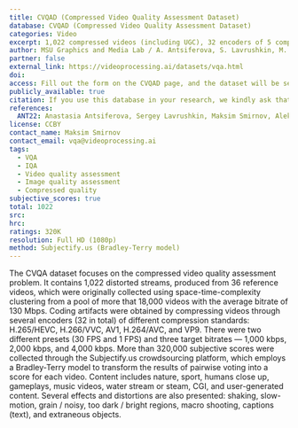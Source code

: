 ```yaml
---
title: CVQAD (Compressed Video Quality Assessment Dataset)
database: CVQAD (Compressed Video Quality Assessment Dataset)
categories: Video
excerpt: 1,022 compressed videos (including UGC), 32 encoders of 5 compression standards (H.265/HEVC, H.266/VVC, AV1, H.264/AVC, and VP9), 3 target bitrates (1,000 kbps, 2,000 kbps, and 4,000 kbps). 
author: MSU Graphics and Media Lab / A. Antsiferova, S. Lavrushkin, M. Smirnov, A. Gushchin, D. Vatolin, and D. Kulikov
partner: false
external_link: https://videoprocessing.ai/datasets/vqa.html
doi:
access: Fill out the form on the CVQAD page, and the dataset will be sent to you within a few hours.
publicly_available: true
citation: If you use this database in your research, we kindly ask that you follow the copyright notice and cite the following paper (you can also find the Bibtex citation template on the paper page)
references:
  ANT22: Anastasia Antsiferova, Sergey Lavrushkin, Maksim Smirnov, Aleksandr Gushchin, Dmitriy Vatolin, and Dmitriy Kulikov, “Video compression dataset and benchmark of learning-based video-quality metrics,” in Thirty-sixth Conference on Neural Information Processing Systems Datasets and Benchmarks Track, 2022.
license: CCBY
contact_name: Maksim Smirnov 
contact_email: vqa@videoprocessing.ai
tags: 
  - VQA 
  - IQA 
  - Video quality assessment 
  - Image quality assessment 
  - Compressed quality
subjective_scores: true
total: 1022
src:
hrc:
ratings: 320K
resolution: Full HD (1080p)
method: Subjectify.us (Bradley-Terry model)
---
```


The CVQA dataset focuses on the compressed video quality assessment problem. It contains 1,022 distorted streams, produced from 36 reference videos, which were originally collected using space-time-complexity clustering from a pool of more that 18,000 videos with the average bitrate of 130 Mbps. Coding artifacts were obtained by compressing videos through several encoders (32 in total) of different compression standards: H.265/HEVC, H.266/VVC, AV1, H.264/AVC, and VP9. There were two different presets (30 FPS and 1 FPS) and three target bitrates — 1,000 kbps, 2,000 kbps, and 4,000 kbps. More than 320,000 subjective scores were collected through the Subjectify.us crowdsourcing platform, which employs a Bradley-Terry model to transform the results of pairwise voting into a score for each video. Content includes nature, sport, humans close up, gameplays, music videos, water stream or steam, CGI, and user-generated content. Several effects and distortions are also presented: shaking, slow-motion, grain / noisy, too dark / bright regions, macro shooting, captions (text), and extraneous objects.
